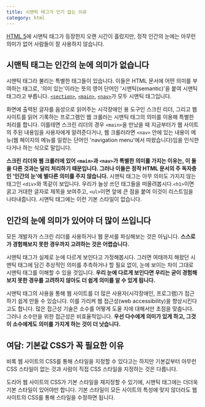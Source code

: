```yaml
---
title: 시맨틱 태그가 인기 없는 이유
category: html
---
```


[HTML 5][html5]에 시맨틱 태그가 등장한지 오랜 시간이 흘렀지만, 정작 인간의 눈에는 아무런 의미가 없어 사람들이 잘 사용하지 않습니다.

## 시맨틱 태그는 인간의 눈에 의미가 없습니다

시맨틱 태그라 불리는 특별한 태그들이 있습니다. 이들은 HTML 문서에 어떤 의미를 부여하는 태그로, '의미 있는'이라는 뜻의 영어 단어인 '시맨틱(semantic)'을 붙여 시맨틱 태그라고 부릅니다. [`<section>`][section-element], [`<main>`][main-element], [`<nav>`][nav-element]가 모두 시맨틱 태그입니다.

화면에 출력된 글자를 음성으로 읽어주는 시각장애인 용 도구인 스크린 리더, 그리고 웹 사이트를 읽어 기록하는 프로그램인 웹 크롤러는 시맨틱 태그의 의미를 이용해 특별한 처리를 합니다. 이를테면 스크린 리더의 경우 `<main>`을 만났을 때 지금부터가 웹 사이트의 주된 내용임을 사용자에게 알려준다거나, 웹 크롤러라면 `<nav>` 안에 있는 내용이 메뉴(웹 페이지의 메뉴를 일컫는 단어인 'navigation menu'에서 따왔습니다)임을 인식한다거나 하는 식으로 말입니다.

**스크린 리더와 웹 크롤러에 있어 `<main>`과 `<nav>`가 특별한 의미를 가지는 이유는, 이 둘을 다른 것과는 달리 처리하기 때문입니다. 그러나 이들은 정작 HTML 문서의 주 독자층인 '인간의 눈'에 별다른 의미를 주지 않습니다.** 시맨틱 태그는 아무 의미도 가지지 않는 태그인 `<div>`와 똑같이 보입니다. 우리가 늘상 쓰던 태그들을 떠올려봅시다.`<h1>`이면 굵고 거대한 글자로 제목을 보여주고, `<ul>`이면 앞에 큰 점을 붙여 이것이 리스트임을 나타내줍니다. 시맨틱 태그에는 이런 기본 스타일이 없습니다.

[html5]: https://developer.mozilla.org/docs/Web/Guide/HTML/HTML5

[section-element]: https://developer.mozilla.org/docs/Web/HTML/Element/section

[main-element]: https://developer.mozilla.org/docs/Web/HTML/Element/main

[nav-element]: https://developer.mozilla.org/docs/Web/HTML/Element/nav

## 인간의 눈에 의미가 있어야 더 많이 쓰입니다

모든 개발자가 스크린 리더를 사용하거나 웹 문서를 파싱해보는 것은 아닙니다. **스스로가 경험해보지 못한 경우까지 고려하는 것은 어렵습니다.**

시맨틱 태그가 실제로 눈에 다르게 보인다고 가정해봅시다. 그러면 여태까지 해왔던 시맨틱 태그에 담긴 추상적인 의미를 추측하거나 할 필요 없이, 눈에 보이는 차이 그대로 시맨틱 태그를 이해할 수 있을 것입니다. **우리 눈에 다르게 보인다면 우리는 굳이 경험해보지 못한 경우를 고려하지 않아도 더 쉽게 의미를 알 수 있게 됩니다.**

시맨틱 태그의 사용을 통해 웹 사이트를 더 많은 사용자(시각장애인, 프로그램)가 접근하기 쉽게 만들 수 있습니다. 이를 가리켜 웹 접근성(web accessibility)을 향상시킨다고도 합니다. 많은 접근성 기술은 소수를 어떻게 도울 지에 대해서만 초점을 맞춥니다. 그러나 소수만을 위한 접근성은 비효율적입니다. **우선 다수에게 의미가 있게 하고, 그것이 소수에게도 의미를 가지게 하는 것이 더 낫습니다.**

## 여담: 기본값 CSS가 꼭 필요한 이유

비록 웹 사이트의 CSS를 통해 스타일을 지정할 수 있다고는 하지만 기본값부터 아무런 CSS 스타일이 없는 것과 사람이 직접 CSS 스타일을 지정하는 것은 다릅니다.

도리어 웹 사이트의 CSS가 기본 스타일을 재지정할 수 있기에, 시맨틱 태그에는 더더욱 기본 스타일이 있어야만 합니다. 기본 스타일이 모든 사이트의 특성에 맞지 않더라도 웹 사이트의 CSS를 통해 스타일을 수정하면 됩니다.
